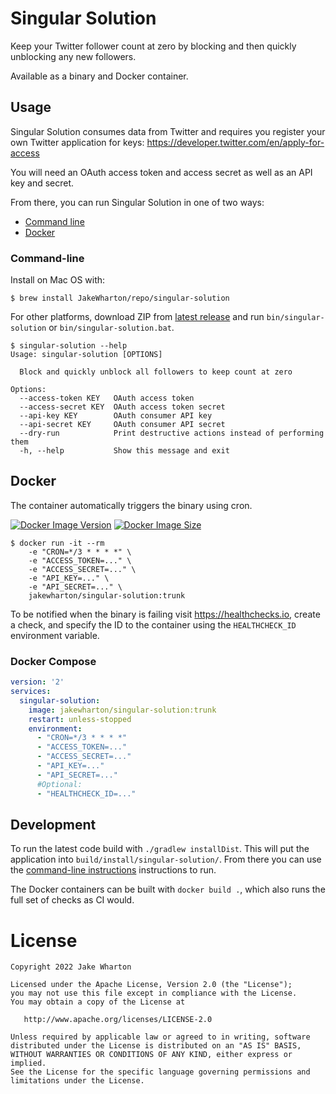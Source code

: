 # Singular Solution

Keep your Twitter follower count at zero by blocking and then quickly unblocking any new followers.

Available as a binary and Docker container.


## Usage

Singular Solution consumes data from Twitter and requires you register your own Twitter application for keys:
https://developer.twitter.com/en/apply-for-access

You will need an OAuth access token and access secret as well as an API key and secret.

From there, you can run Singular Solution in one of two ways:

 * [Command line](#command-line)
 * [Docker](#docker)

### Command-line

Install on Mac OS with:
```
$ brew install JakeWharton/repo/singular-solution
```

For other platforms, download ZIP from
[latest release](https://github.com/JakeWharton/singular-solution/releases/latest)
and run `bin/singular-solution` or `bin/singular-solution.bat`.

```
$ singular-solution --help
Usage: singular-solution [OPTIONS]

  Block and quickly unblock all followers to keep count at zero

Options:
  --access-token KEY   OAuth access token
  --access-secret KEY  OAuth access token secret
  --api-key KEY        OAuth consumer API key
  --api-secret KEY     OAuth consumer API secret
  --dry-run            Print destructive actions instead of performing them
  -h, --help           Show this message and exit
```

## Docker

The container automatically triggers the binary using cron.

[![Docker Image Version](https://img.shields.io/docker/v/jakewharton/singular-solution?sort=semver)][hub]
[![Docker Image Size](https://img.shields.io/docker/image-size/jakewharton/singular-solution)][hub]

[hub]: https://hub.docker.com/r/jakewharton/singular-solution/

```
$ docker run -it --rm
    -e "CRON=*/3 * * * *" \
    -e "ACCESS_TOKEN=..." \
    -e "ACCESS_SECRET=..." \
    -e "API_KEY=..." \
    -e "API_SECRET=..." \
    jakewharton/singular-solution:trunk
```

To be notified when the binary is failing visit https://healthchecks.io, create a check, and specify
the ID to the container using the `HEALTHCHECK_ID` environment variable.

### Docker Compose

```yaml
version: '2'
services:
  singular-solution:
    image: jakewharton/singular-solution:trunk
    restart: unless-stopped
    environment:
      - "CRON=*/3 * * * *"
      - "ACCESS_TOKEN=..."
      - "ACCESS_SECRET=..."
      - "API_KEY=..."
      - "API_SECRET=..."
      #Optional:
      - "HEALTHCHECK_ID=..."
```


## Development

To run the latest code build with `./gradlew installDist`.  This will put the application into
`build/install/singular-solution/`. From there you can use the
[command-line instructions](#command-line) instructions to run.

The Docker containers can be built with `docker build .`, which also runs the full set of checks
as CI would.


# License

    Copyright 2022 Jake Wharton

    Licensed under the Apache License, Version 2.0 (the "License");
    you may not use this file except in compliance with the License.
    You may obtain a copy of the License at

       http://www.apache.org/licenses/LICENSE-2.0

    Unless required by applicable law or agreed to in writing, software
    distributed under the License is distributed on an "AS IS" BASIS,
    WITHOUT WARRANTIES OR CONDITIONS OF ANY KIND, either express or implied.
    See the License for the specific language governing permissions and
    limitations under the License.
